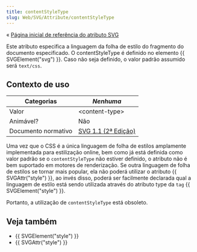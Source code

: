 ```yaml
---
title: contentStyleType
slug: Web/SVG/Attribute/contentStyleType
---
```


« [Página inicial de referência do atributo SVG](/pt-BR/SVG/Attribute)

Este atributo especifica a linguagem da folha de estilo do fragmento do documento especificado. O contentStyleType é definido no elemento {{ SVGElement("svg") }}. Caso não seja definido, o valor padrão assumido será `text/css`.

## Contexto de uso

| Categorias          | _Nenhuma_                                                                               |
| ------------------- | --------------------------------------------------------------------------------------- |
| Valor               | \<content-type>                                                                         |
| Animável?           | Não                                                                                     |
| Documento normativo | [SVG 1.1 (2ª Edição)](https://www.w3.org/TR/SVG/styling.html#ContentStyleTypeAttribute) |

Uma vez que o CSS é a única linguagem de folha de estilos amplamente implementada para estilização online, bem como já está definida como valor padrão se o `contentStyleType` não estiver definido, o atributo não é bem suportado em motores de renderização. Se outra linguagem de folha de estilos se tornar mais popular, ela não poderá utilizar o atributo {{ SVGAttr("style") }}, ao invés disso, poderá ser facilmente declarada qual a linguagem de estilo está sendo utilizada através do atributo type da `tag` {{ SVGElement("style") }}.

Portanto, a utilização de `contentStyleType` está obsoleto.

## Veja também

- {{ SVGElement("style") }}
- {{ SVGAttr("style") }}
